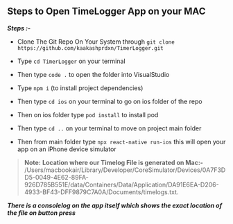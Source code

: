 ## Steps to Open TimeLogger App on your MAC

***Steps :-***

-   Clone The Git Repo On Your System through `git clone  https://github.com/kaakashprdxn/TimerLogger.git`
    
-   Type  `cd TimerLogger` on your terminal
    
-   Then type  `code .`  to open the folder into VisualStudio
    
-   Type  `npm i` (to install project dependencies)
    
-   Then type  `cd ios`  on your terminal to go on ios folder of the repo
    
-   Then on ios folder type  `pod install`  to install pod
    
-   Then type  `cd ..`  on your terminal to move on project main folder
    
-   Then from main folder type  `npx react-native run-ios`  this will open your app on an iPhone device simulator
    

> **Note:**  **Location where our Timelog File is generated on Mac:-**  /Users/macbookair/Library/Developer/CoreSimulator/Devices/0A7F3DD5-0049-4E62-89FA-926D785B551E/data/Containers/Data/Application/DA91E6EA-D206-4933-BF43-DFF9879C7A0A/Documents/timelogs.txt.

*_**There is a consolelog on the app itself which shows the exact location of the file on button press**_*


